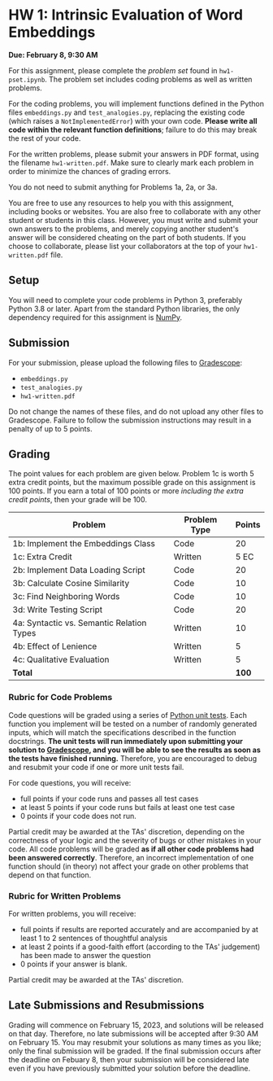 # HW 1: Intrinsic Evaluation of Word Embeddings
**Due: February 8, 9:30 AM**

For this assignment, please complete the _problem set_ found in `hw1-pset.ipynb`. The problem set includes coding 
problems as well as written problems.

For the coding problems, you will implement functions defined in the Python files `embeddings.py` and 
`test_analogies.py`, replacing the existing code (which raises a `NotImplementedError`) with your own code. **Please 
write all code within the relevant function definitions**; failure to do this may break the rest of your code.

For the written problems, please submit your answers in PDF format, using the filename `hw1-written.pdf`. Make sure 
to clearly mark each problem in order to minimize the chances of grading errors.

You do not need to submit anything for Problems 1a, 2a, or 3a.

You are free to use any resources to help you with this assignment, including books or websites. You are also free 
to collaborate with any other student or students in this class. However, you must write and submit your own answers to 
the problems, and merely copying another student's answer will be considered cheating on the part of both students. If 
you choose to collaborate, please list your collaborators at the top of your `hw1-written.pdf` file.

## Setup

You will need to complete your code problems in Python 3, preferably Python 3.8 or later. Apart from the standard 
Python libraries, the only dependency required for this assignment is [NumPy](https://numpy.org/).

## Submission

For your submission, please upload the following files to [Gradescope](https://www.gradescope.com):
* `embeddings.py`
* `test_analogies.py`
* `hw1-written.pdf`

Do not change the names of these files, and do not upload any other files to Gradescope. Failure to follow the 
submission instructions may result in a penalty of up to 5 points.

## Grading

The point values for each problem are given below. Problem 1c is worth 5 extra credit points, but the maximum 
possible grade on this assignment is 100 points. If you earn a total of 100 points or more _including the extra 
credit points_, then your grade will be 100.

| Problem | Problem Type | Points |
|---|---|---|
| 1b: Implement the Embeddings Class | Code | 20 |
| 1c: Extra Credit | Written | 5 EC |
| 2b: Implement Data Loading Script | Code | 20 |
| 3b: Calculate Cosine Similarity | Code | 10 |
| 3c: Find Neighboring Words | Code | 10 |
| 3d: Write Testing Script | Code | 20 |
| 4a: Syntactic vs. Semantic Relation Types | Written | 10 |
| 4b: Effect of Lenience | Written | 5 |
| 4c: Qualitative Evaluation | Written | 5 |
| **Total** | | **100** |

### Rubric for Code Problems
Code questions will be graded using a series of [Python unit tests](https://realpython.com/python-testing/). Each 
function you implement will be tested on a number of randomly generated inputs, which will match the specifications 
described in the function docstrings. **The unit tests will run immediately upon submitting your solution to
[Gradescope](https://www.gradescope.com), and you will be able to see the results as soon as the tests have finished running.** Therefore, you are 
encouraged to debug and resubmit your code if one or more unit tests fail. 

For code questions, you will receive:
* full points if your code runs and passes all test cases
* at least 5 points if your code runs but fails at least one test case
* 0 points if your code does not run.

Partial credit may be awarded at the TAs' discretion, depending on the correctness of your logic and the severity of 
bugs or other mistakes in your code. All code problems will be graded **as if all other code problems had been 
answered correctly**. Therefore, an incorrect implementation of one function should (in theory) not affect your 
grade on other problems that depend on that function.

### Rubric for Written Problems
For written problems, you will receive:
* full points if results are reported accurately and are accompanied by at least 1 to 2 sentences of thoughtful 
  analysis 
* at least 2 points if a good-faith effort (according to the TAs' judgement) has been made to answer the question
* 0 points if your answer is blank.

Partial credit may be awarded at the TAs' discretion.

## Late Submissions and Resubmissions

Grading will commence on February 15, 2023, and solutions will be released on that day. Therefore, no late 
submissions will be accepted after 9:30 AM on February 15. You may resubmit your solutions as many times as you 
like; only the final submission will be graded. If the final submission occurs after the deadline on Febuary 8, then 
your submission will be considered late even if you have previously submitted your solution before the deadline.